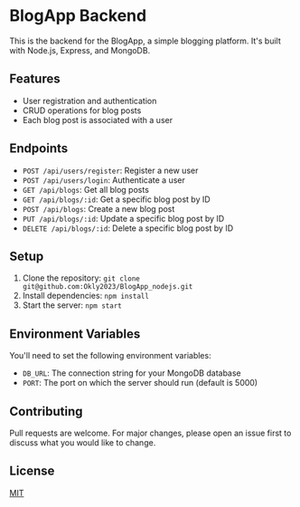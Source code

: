 # BlogApp Backend

This is the backend for the BlogApp, a simple blogging platform. It's built with Node.js, Express, and MongoDB.

## Features

- User registration and authentication
- CRUD operations for blog posts
- Each blog post is associated with a user

## Endpoints

- `POST /api/users/register`: Register a new user
- `POST /api/users/login`: Authenticate a user
- `GET /api/blogs`: Get all blog posts
- `GET /api/blogs/:id`: Get a specific blog post by ID
- `POST /api/blogs`: Create a new blog post
- `PUT /api/blogs/:id`: Update a specific blog post by ID
- `DELETE /api/blogs/:id`: Delete a specific blog post by ID

## Setup

1. Clone the repository: `git clone git@github.com:Okly2023/BlogApp_nodejs.git`
2. Install dependencies: `npm install`
3. Start the server: `npm start`

## Environment Variables

You'll need to set the following environment variables:

- `DB_URL`: The connection string for your MongoDB database
- `PORT`: The port on which the server should run (default is 5000)

## Contributing

Pull requests are welcome. For major changes, please open an issue first to discuss what you would like to change.

## License

[MIT](https://choosealicense.com/licenses/mit/)
